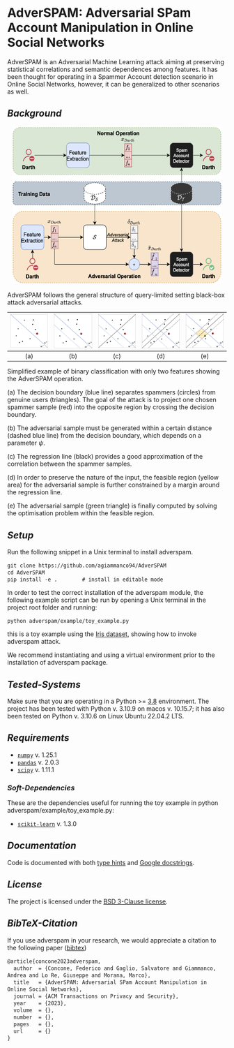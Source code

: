**AdverSPAM: Adversarial SPam Account Manipulation in Online Social Networks**
==========================================================

AdverSPAM is an Adversarial Machine Learning attack aiming at preserving statistical correlations and semantic dependences among features.
It has been thought for operating in a Spammer Account detection scenario in Online Social Networks, however, it can be generalized to other scenarios as well.

## *Background* 



<div>
<p align="center">
<img src="docs/images/attack_scenario.png" width="480" height="360" border="0"/>
</p>
</div>



AdverSPAM follows the general structure of query-limited setting black-box attack adversarial attacks.


|  ![a](docs/images/toy_example/fig_1.png)  |  ![b](docs/images/toy_example/fig_2.png)  | ![c](docs/images/toy_example/fig_3.png) | ![d](docs/images/toy_example/fig_4.png) | ![e](docs/images/toy_example/fig_5.png) | 
|:-----------------------------------------:|:-----------------------------------------:|:---------------------------------------:|:---------------------------------------:|:---------------------------------------:|
|                    (a)                    |                    (b)                    |                   (c)                   |                   (d)                   |                   (e)                   |


Simplified example of binary classification with only two features showing the AdverSPAM operation. 

(a) The decision boundary (blue line) separates spammers (circles) from genuine users (triangles). The goal of the attack is to project one chosen spammer sample (red) into the opposite region by crossing the decision boundary. 

(b) The adversarial sample must be generated within a certain distance (dashed blue line) from the decision boundary, which depends on a parameter $`\psi`$. 

(c) The regression line (black) provides a good approximation of the correlation between the spammer samples. 

(d) In order to preserve the nature of the input, the feasible region (yellow area) for the adversarial sample is further constrained by a margin around the regression line. 

(e) The adversarial sample (green triangle) is finally computed by solving the optimisation problem within the feasible region.

## *Setup*

Run the following snippet in a Unix terminal to install adverspam.  

```
git clone https://github.com/agiammanco94/AdverSPAM
cd AdverSPAM
pip install -e . 		# install in editable mode  
```

In order to test the correct installation of the adverspam module, the following example script can be run by opening a Unix terminal in the project root folder and running:

```
python adverspam/example/toy_example.py
```
this is a toy example using the [Iris dataset](https://archive.ics.uci.edu/dataset/53/iris), showing how to invoke adverspam attack.

We recommend instantiating and using a virtual environment prior to the installation of adverspam package.

## *Tested-Systems*

Make sure that you are operating in a Python >= [3.8](https://docs.python.org/3.8/) environment.
The project has been tested with Python v. 3.10.9 on macos v. 10.15.7; it has also been tested on Python v. 3.10.6 on Linux Ubuntu 22.04.2 LTS.

## *Requirements*

- [`numpy`](https://numpy.org/devdocs/) v. 1.25.1
- [`pandas`](https://pandas.pydata.org/docs/) v. 2.0.3
- [`scipy`](http://scipy.github.io/devdocs/) v. 1.11.1

### *Soft-Dependencies*

These are the dependencies useful for running the toy example in python adverspam/example/toy_example.py:

- [`scikit-learn`](https://scikit-learn.org/stable/index.html) v. 1.3.0


## *Documentation*

Code is documented with both [type hints](https://docs.python.org/3/library/typing.html) and [Google docstrings](https://sphinxcontrib-napoleon.readthedocs.io/en/latest/example_google.html).


## *License*

The project is licensed under the [BSD 3-Clause license](https://github.com/agiammanco94/AdverSPAM/blob/main/LICENSE.txt).

## *BibTeX-Citation*

If you use adverspam in your research, we would appreciate a citation to the following paper ([bibtex](/docs/references/concone2023adverspam.bib))

```
@article{concone2023adverspam,
  author  = {Concone, Federico and Gaglio, Salvatore and Giammanco, Andrea and Lo Re, Giuseppe and Morana, Marco},
  title   = {AdverSPAM: Adversarial SPam Account Manipulation in Online Social Networks},
  journal = {ACM Transactions on Privacy and Security},
  year    = {2023},
  volume  = {},
  number  = {},
  pages   = {},
  url     = {}
}
```